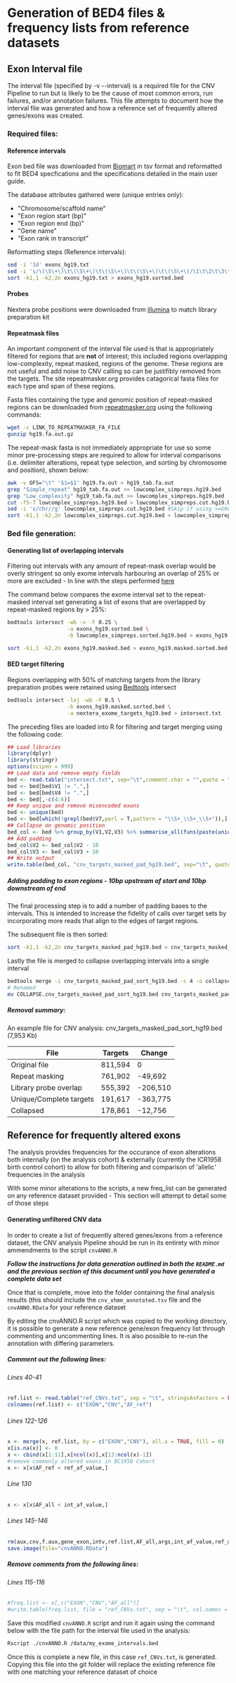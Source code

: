 # Generation of BED4 files & frequency lists from reference datasets

## Exon Interval file 
The interval file (specified by -v --interval) is a required file for the CNV Pipeline to run but is likely to be the cause of most common errors, run failures, and/or annotation failures. This file attempts to document how the interval file was generated and how a reference set of frequently altered genes/exons was created.
### Required files:
#### Reference intervals

Exon bed file was downloaded from [Biomart](https://www.ensembl.org/biomart) in tsv format and reformatted to fit BED4 specfications and the specifications detailed in the main user guide.

The database attributes gathered were (unique entries only): 
- "Chromosome/scaffold name"
- "Exon region start (bp)"
- "Exon region end (bp)"
- "Gene name"
- "Exon rank in transcript"
		
Reformatting steps (Reference intervals):
```sh
sed -i '1d' exons_hg19.txt
sed -i 's/\(\S\+\)\t\(\S\+\)\t\(\S\+\)\t\(\S\+\)\t\(\S\+\)/\1\t\2\t\3\t\4_\5/g' exons_hg19.txt
sort -k1,1 -k2,2n exons_hg19.txt > exons_hg19.sorted.bed
```
#### Probes
Nextera probe positions were downloaded from [illumina](http://emea.support.illumina.com/sequencing/sequencing_kits/nextera-rapid-capture-exome-kit/downloads.html) to match library preparation kit

#### Repeatmask files
An important component of the interval file used is that is appropriately filtered for regions that are **not** of interest; this included regions overlapping low-complexity, repeat masked, regions of the genome. These regions are not useful and add noise to CNV calling so can be justifibly removed from the targets. The site repeatmasker.org provides catagorical fasta files for each type and span of these regions.

Fasta files containing the type and genomic position of repeat-masked regions can be downloaded from [repeatmasker.org](http://www.repeatmasker.org/) using the following commands:
```sh
wget -c LINK_TO_REPEATMASKER_FA_FILE
gunzip hg19.fa.out.gz
```
The repeat-mask fasta is not immediately appropriate for use so some minor pre-processing steps are required to allow for interval comparisons (i.e. delimiter alterations, repeat type selection, and sorting by chromosome and position), shown below:
```sh
awk -v OFS="\t" '$1=$1' hg19.fa.out > hg19_tab.fa.out
grep "Simple_repeat" hg19_tab.fa.out >> lowcomplex_simpreps.hg19.bed
grep "Low_complexity" hg19_tab.fa.out >> lowcomplex_simpreps.hg19.bed
cut -f5-7 lowcomplex_simpreps.hg19.bed > lowcomplex_simpreps.cut.hg19.bed
sed -i 's/chr//g' lowcomplex_simpreps.cut.hg19.bed #Skip if using >=GRCh38 
sort -k1,1 -k2,2n lowcomplex_simpreps.cut.hg19.bed > lowcomplex_simpreps.sorted.hg19.bed

```
### Bed file generation:
#### Generating list of overlapping intervals 
Filtering out intervals with any amount of repeat-mask overlap would be overly stringent so only exome intervals harbouring an overlap of 25% or more are excluded - In line with the steps performed [here](http://www.nature.com/ng/journal/v48/n10/full/ng.3638.html)

The command below compares the exome interval set to the repeat-masked interval set generating a list of exons that are overlapped by repeat-masked regions by > 25%:
```sh
bedtools intersect -wb -v -F 0.25 \
				   -a exons_hg19.sorted.bed \
				   -b lowcomplex_simpreps.sorted.hg19.bed > exons_hg19.masked.bed

sort -k1,1 -k2,2n exons_hg19.masked.bed > exons_hg19.masked.sorted.bed
```

#### BED target filtering
Regions overlapping with 50% of matching targets from the library preparation probes were retained using [Bedtools](http://bedtools.readthedocs.io/en/latest/)  intersect

```sh
bedtools intersect -loj -wb -F 0.5 \
				   -b exons_hg19.masked.sorted.bed \
				   -a nextera_exome_targets_hg19.bed > intersect.txt
```
The preceding files are loaded into R for filtering and target merging using the following code:
```R
## Load libraries
library(dplyr)
library(stringr)
options(scipen = 999)
## Load data and remove empty fields
bed <- read.table("intersect.txt", sep="\t",comment.char = "",quote = "",fill = T,stringsAsFactors = F)
bed <- bed[bed$V1 != ".",]
bed <- bed[bed$V4 != ".",]
bed <- bed[,-c(4:6)]
## Keep unique and remove misencoded exons
bed <- unique(bed)
bed <- bed[which(!grepl(bed$V7,perl = T,pattern = "\\S+_\\S+_\\S+")),]
## Collapse on genomic position
bed_col <- bed %>% group_by(V1,V2,V3) %>% summarise_all(funs(paste(unique(.),collapse = ",")))
## Add padding
bed_col$V2 <- bed_col$V2 - 10
bed_col$V3 <- bed_col$V3 + 10
## Write output
write.table(bed_col, "cnv_targets_masked_pad_hg19.bed", sep="\t", quote=FALSE, row.names=FALSE, col.names=FALSE)
```
##### Adding padding to exon regions - 10bp upstream of start and 10bp downstream of end
The final processing step is to add a number of padding bases to the intervals. This is intended to increase the fidelity of calls over target sets by incorporating more reads that align to the edges of target regions. 

The subsequent file is then sorted:
```sh
sort -k1,1 -k2,2n cnv_targets_masked_pad_hg19.bed > cnv_targets_masked_pad_sort_hg19.bed
```
Lastly the file is merged to collapse overlapping intervals into a single interval
```sh
bedtools merge -i cnv_targets_masked_pad_sort_hg19.bed -c 4 -o collapse > COLLAPSE.cnv_targets_masked_pad_sort_hg19.bed
# Renamed
mv COLLAPSE.cnv_targets_masked_pad_sort_hg19.bed cnv_targets_masked_pad_sort_hg19.bed
```
##### Removal summary:
An example file for CNV analysis: cnv_targets_masked_pad_sort_hg19.bed (7,953 Kb)

|File|Targets|Change|
|----|----|------|
|Original file| 811,594 | 0 | 
|Repeat masking| 761,902 | -49,692 |
|Library probe overlap| 555,392 | -206,510 | 
|Unique/Complete targets| 191,617  | -363,775 |
|Collapsed| 178,861  | -12,756 |

## Reference for frequently altered exons
The analysis provides frequencies for the occurance of exon alterations both internally (on the analysis cohort) & externally (currently the ICR1958 birth control cohort) to allow for both filtering and comparison of 'allelic' frequencies in the analysis

With some minor alterations to the scripts, a new freq_list can be generated on any reference dataset provided - This section will attempt to detail some of those steps

#### Generating unfiltered CNV data
In order to create a list of frequently altered genes/exons from a  reference dataset, the CNV analysis Pipeline should be run in its entirety with minor ammendments to the script `cnvANNO.R`

**_Follow the instructions for data generation outlined in both the `README.md` and the previous section of this document until you have generated a complete data set_**

Once that is complete, move into the folder containing the final analysis results (this should include the `cnv_xhmm_annotated.tsv` file and the `cnvANNO.RData` for your reference dataset

By editing the cnvANNO.R script which was copied to the working directory, it is possible to generate a new reference gene/exon frequency list through commenting and uncommenting lines. It is also possible to re-run the annotation with differing parameters.

##### Comment out the following lines:
###### Lines 40-41
```R
ref.list <- read.table("ref_CNVs.txt", sep = "\t", stringsAsFactors = FALSE)
colnames(ref.list) <- c("EXON","CNV","AF_ref")
```
###### Lines 122-126
```R
x <- merge(x, ref.list, by = c("EXON","CNV"), all.x = TRUE, fill = 0)
x[is.na(x)] <- 0
x <- cbind(x[1:11],x[ncol(x)],x[13:ncol(x)-1])
#remove commonly altered exons in BC1958 Cohort
x <- x[x$AF_ref < ref_af_value,]
```
###### Line 130
```R
x <- x[x$AF_all < int_af_value,]
```
###### Lines 145-146
```R
rm(aux,cnv,f.aux,gene_exon,intv,ref.list,AF_all,args,int_af_value,ref_af_value)
save.image(file="cnvANNO.RData")
```
##### Remove comments from the following lines:
###### Lines 115-116
```R
#freq.list <- x[,c("EXON","CNV","AF_all")]
#write.table(freq.list, file = "ref_CNVs.txt", sep = "\t", col.names = FALSE, row.names = FALSE, quote = FALSE)
```
Save this modified `cnvANNO.R` script and run it again using the command below with the file path for the interval file used in the analysis:
```sh
Rscript ./cnvANNO.R /data/my_exome_intervals.bed
```
Once this is complete a new file, in this case `ref_CNVs.txt`, is generated. Copying this file into the git folder will replace the existing reference file with one matching your reference dataset of choice
